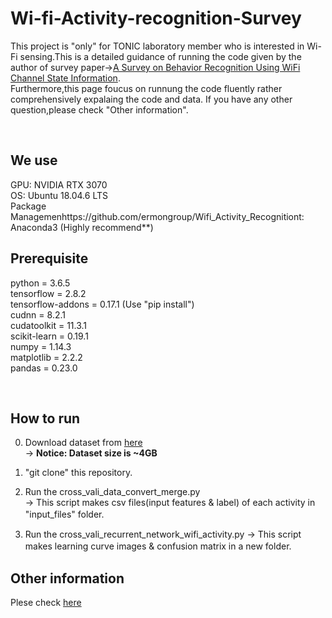 # Wi-fi-Activity-recognition-Survey
This project is "only" for TONIC laboratory member who is interested in Wi-Fi sensing.This is a detailed guidance of running the code given by the author of survey paper-><a href="https://doi.org/10.1109/MCOM.2017.1700082">A Survey on Behavior Recognition Using WiFi Channel State Information</a>.  
Furthermore,this page foucus on runnung the code fluently rather comprehensively expalaing the code and data. If you have any other question,please check "Other information".

<br/>

## We use 

GPU: NVIDIA RTX 3070  
OS: Ubuntu 18.04.6 LTS  
Package Managemenhttps://github.com/ermongroup/Wifi_Activity_Recognitiont: Anaconda3 (Highly recommend**)
 

## Prerequisite

python = 3.6.5  
tensorflow = 2.8.2  
tensorflow-addons = 0.17.1 (Use "pip install")    
cudnn = 8.2.1  
cudatoolkit = 11.3.1  
scikit-learn = 0.19.1   
numpy = 1.14.3    
matplotlib = 2.2.2  
pandas = 0.23.0  

<br/>

## How to  run
0. Download dataset from [here](https://drive.google.com/drive/folders/1c_DIC1q9Zn3UKKn6XrX47IuNkrOUkhjO?usp=sharing)  
 -> **Notice: Dataset size is ~4GB**  

1. "git clone" this repository.  
 
2. Run the cross_vali_data_convert_merge.py  
 -> This script makes csv files(input features & label) of each activity in "input_files" folder.　　

3. Run the cross_vali_recurrent_network_wifi_activity.py 
 -> This script makes learning curve images & confusion matrix in a new folder.　　

## Other information
Plese check [here](https://github.com/ermongroup/Wifi_Activity_Recognition)

